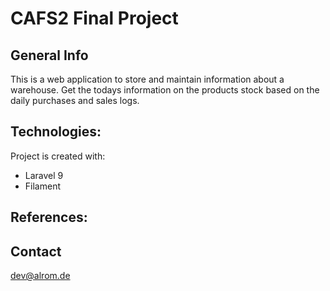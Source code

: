 # CAFS2 Final Project

## General Info

This is a web application to store and maintain information about a warehouse. Get the todays information on the products stock based on the daily purchases and sales logs.

## Technologies:

Project is created with:
* Laravel 9
* Filament

## References:

## Contact
dev@alrom.de
